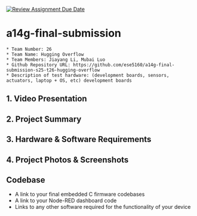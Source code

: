 [![Review Assignment Due Date](https://classroom.github.com/assets/deadline-readme-button-22041afd0340ce965d47ae6ef1cefeee28c7c493a6346c4f15d667ab976d596c.svg)](https://classroom.github.com/a/AlBFWSQg)
# a14g-final-submission

    * Team Number: 26
    * Team Name: Hugging Overflow
    * Team Members: Jiayang Li, Mubai Luo
    * Github Repository URL: https://github.com/ese5160/a14g-final-submission-s25-t26-hugging-overflow
    * Description of test hardware: (development boards, sensors, actuators, laptop + OS, etc) development boards

## 1. Video Presentation

## 2. Project Summary

## 3. Hardware & Software Requirements

## 4. Project Photos & Screenshots

## Codebase

- A link to your final embedded C firmware codebases
- A link to your Node-RED dashboard code
- Links to any other software required for the functionality of your device

